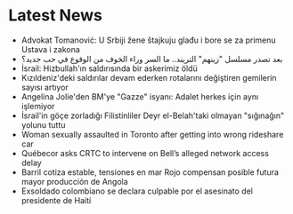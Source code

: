 # Latest News
-  Advokat Tomanović: U Srbiji žene štajkuju glađu i bore se za primenu Ustava i zakona
-  بعد تصدر مسلسل "زينهم" التريند.. ما السر وراء الخوف من الوقوع في حب جديد؟
-  İsrail: Hizbullah'ın saldırısında bir askerimiz öldü
-  Kızıldeniz'deki saldırılar devam ederken rotalarını değiştiren gemilerin sayısı artıyor
-  Angelina Jolie'den BM'ye "Gazze" isyanı: Adalet herkes için aynı işlemiyor
-  İsrail'in göçe zorladığı Filistinliler Deyr el-Belah'taki olmayan "sığınağın" yolunu tuttu
-  Woman sexually assaulted in Toronto after getting into wrong rideshare car
-  Québecor asks CRTC to intervene on Bell’s alleged network access delay
-  Barril cotiza estable, tensiones en mar Rojo compensan posible futura mayor producción de Angola
-  Exsoldado colombiano se declara culpable por el asesinato del presidente de Haití
